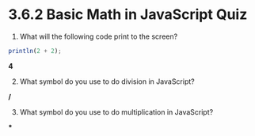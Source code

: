 # 3.6.2 Basic Math in JavaScript Quiz

1. What will the following code print to the screen?

```js
println(2 + 2);
```

**4**

2. What symbol do you use to do division in JavaScript?

**\/**

3. What symbol do you use to do multiplication in JavaScript?

**\***